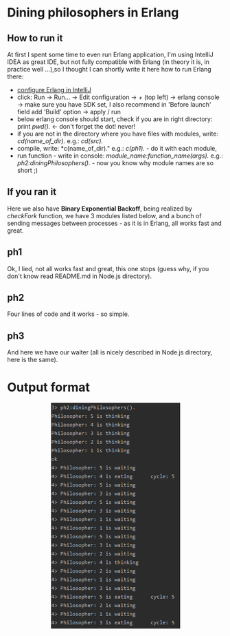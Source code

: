 # Dining philosophers in Erlang

## How to run it
At first I spent some time to even run Erlang application, I'm using IntelliJ IDEA as great IDE, but not fully compatible with Erlang (in theory it is, in practice well ...),so I thought I can shortly write it here how to run Erlang there:
* [configure Erlang in IntelliJ](https://www.jetbrains.com/help/idea/getting-started-with-erlang.html)
* click: Run -> Run... -> Edit configuration -> *+* (top left) -> erlang console -> make sure you have SDK set, I also recommend in 'Before launch' field add 'Build' option -> apply / run
* below erlang console should start, check if you are in right directory: print *pwd().* <- don't forget the dot! never!
* if you are not in the directory where you have files with modules, write: *cd(name_of_dir).* e.g.: *cd(src).*
* compile, write: *c(name_of_dir)." e.g.: *c(ph1).* - do it with each module,
* run function - write in console: *module_name:function_name(args).* e.g.: *ph2:diningPhilosophers().* - now you know why module names are so short ;)

## If you ran it

Here we also have **Binary Exponential Backoff**, being realized by *checkFork* function, we have 3 modules listed below, and a bunch of sending messages between processes - as it is in Erlang, all works fast and great.

## ph1
Ok, I lied, not all works fast and great, this one stops (guess why, if you don't know read README.md in Node.js directory).

## ph2
Four lines of code and it works - so simple.

## ph3
And here we have our waiter (all is nicely described in Node.js directory, here is the same).


# Output format

<p align="center">
  <img src="exout.png">
</p>